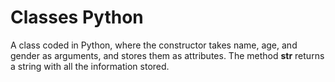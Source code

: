 # Classes Python
A class coded in Python, where the constructor takes name, age, and gender as arguments, and stores them as attributes. 
The method __str__ returns a string with all the information stored.
